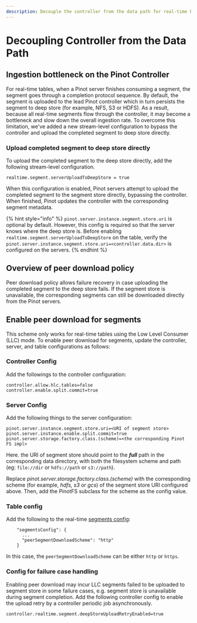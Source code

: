 ```yaml
---
description: Decouple the controller from the data path for real-time Pinot tables.
---
```


# Decoupling Controller from the Data Path

## Ingestion bottleneck on the Pinot Controller

For real-time tables, when a Pinot server finishes consuming a segment, the segment goes through a completion protocol sequence. By default, the segment is uploaded to the lead Pinot controller which in turn persists the segment to deep store (for example, NFS, S3 or HDFS). As a result, because all real-time segments flow through the controller, it may become a bottleneck and slow down the overall ingestion rate. To overcome this limitation, we've added a new stream-level configuration to bypass the controller and upload the completed segment to deep store directly.

### Upload completed segment to deep store directly

To upload the completed segment to the deep store directly, add the following stream-level configuration.

```
realtime.segment.serverUploadToDeepStore = true
```

When this configuration is enabled, Pinot servers attempt to upload the completed segment to the segment store directly, bypassing the controller. When finished, Pinot updates the controller with the corresponding segment metadata.

{% hint style="info" %}
`pinot.server.instance.segment.store.uri` is optional by default. However, this config is required so that the server knows where the deep store is. Before enabling `realtime.segment.serverUploadToDeepStore` on the table, verify the `pinot.server.instance.segment.store.uri=<controller.data.dir>` is configured on the servers.
{% endhint %}

## Overview of peer download policy

Peer download policy allows failure recovery in case uploading the completed segment to the deep store fails. If the segment store is unavailable, the corresponding segments can still be downloaded directly from the Pinot servers.&#x20;

## Enable peer download for segments

This scheme only works for real-time tables using the Low Level Consumer (LLC) mode. To enable peer download for segments, update the controller, server, and table configurations as follows:

### Controller Config

Add the followings to the controller configuration:

```
controller.allow.hlc.tables=false
controller.enable.split.commit=true
```

### Server Config

Add the following things to the server configuration:

```
pinot.server.instance.segment.store.uri=<URI of segment store>
pinot.server.instance.enable.split.commit=true
pinot.server.storage.factory.class.(scheme)=<the corresponding Pinot FS impl>
```

Here. the URI of segment store should point to the _**full**_ path in the corresponding data directory, with both the filesystem scheme and path (eg: `file://dir` or `hdfs://path` or `s3://path`).

Replace _pinot.server.storage.factory.class.(scheme)_ with the corresponding scheme (for example, _hdfs, s3_ or _gcs_) of the segment store URI configured above. Then, add the PinotFS subclass for the scheme as the config value.

### Table config

Add the following to the real-time [segments config](https://docs.pinot.apache.org/configuration-reference/table#segmentsconfig):

```
    "segmentsConfig": {
      ...
      "peerSegmentDownloadScheme": "http"
    }
```

In this case, the `peerSegmentDownloadScheme` can be either `http` or `https`.

### Config for failure case handling

Enabling peer download may incur LLC segments failed to be uploaded to segment store in some failure cases, e.g. segment store is unavailable during segment completion. Add the following controller config to enable the upload retry by a controller periodic job asynchronously.

```
controller.realtime.segment.deepStoreUploadRetryEnabled=true
```
